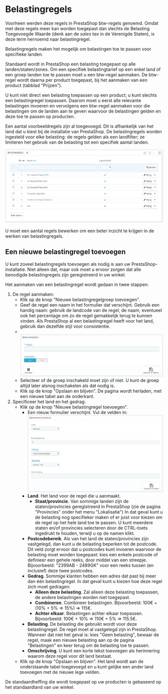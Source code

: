 # Belastingregels

Voorheen werden deze regels in PrestaShop btw-regels genoemd. Omdat met deze regels meer kan worden toegepast dan slechts de Belasting Toegevoegde Waarde (denk aan de _sales tax_ in de Verenigde Staten), is deze term hernoemd naar belastingregel.

Belastingregels maken het mogelijk om belastingen toe te passen voor specifieke landen.

Standaard wordt in PrestaShop een belasting toegepast op alle landen/staten/zones. Om een specifiek belastingtarief op een enkel land of een groep landen toe te passen moet u een btw-regel aanmaken. De btw-regel wordt daarna per product toegepast, bij het aanmaken van een product (tabblad "Prijzen").

U kunt niet direct een belasting toepassen op een product; u kunt slechts een belastingregel toepassen. Daarom moet u eerst alle relevante belastingen invoeren en vervolgens een btw-regel aanmaken voor die belastingen om de landen aan te geven waarvoor de belastingen gelden en deze toe te passen op producten.

Een aantal voorbeeldregels zijn al toegevoegd. Dit is afhankelijk van het land dat u kiest bij de installatie van PrestaShop. De belastingregels worden ingesteld voor elke belasting: de regels gelden als een landfilter; ze limiteren het gebruik van de belasting tot een specifiek aantal landen.

![](../../../.gitbook/assets/41418788.png)

U moet een aantal regels bewerken om een beter inzicht te krijgen in de werken van belastingregels.

## Een nieuwe belastingregel toevoegen <a href="#belastingregels-eennieuwebelastingregeltoevoegen" id="belastingregels-eennieuwebelastingregeltoevoegen"></a>

U kunt zoveel belastingregels toevoegen als nodig is aan uw PrestaShop-installatie. Niet alleen dat, maar ook moet u ervoor zorgen dat alle benodigde belastingregels zijn geregistreerd in uw winkel.

Het aanmaken van een belastingregel wordt gedaan in twee stappen:

1. De regel aanmaken:
   * Klik op de knop "Nieuwe belastingregelgroep toevoegen".
   * Geef de regel een naam in het formulier dat verschijnt. Gebruik een handig naam: gebruik de landcode van de regel, de naam, eventueel ook het percentage om zo de regel gemakkelijk terug te kunnen vinden. Als PrestaShop al een belastingregel heeft voor het land, gebruik dan dezelfde stijl voor consistentie.
   * \
     ![](../../../.gitbook/assets/41418789.png)
   * Selecteer of de groep inschakeld moet zijn of niet. U kunt de groep altijd later alsnog inschakelen als dat nodig is.
   * Klik op de knop "Opslaan en blijven". De pagina wordt herladen, met een nieuwe tabel aan de onderkant.
2. Specificeer het land en het gedrag:
   * Klik op de knop "Nieuwe belastingregel toevoegen".
     * Een nieuw formulier verschijnt. Vul de velden in:\
       ![](../../../.gitbook/assets/41418791.png)
     * **Land**. Het land voor de regel die u aanmaakt.
       * **Staat/provincie**. Van sommige landen zijn de staten/provincies geregistreerd in PrestaShop (zie de pagina "Provincies" onder het menu "Lokalisatie") In dat geval kunt u de belasting nog specifieker maken of er juist voor kiezen om de regel op het hele land toe te passen. U kunt meerdere staten en/of provincies selecteren door de CTRL-toets ingedrukt te houden, terwijl u op de namen klikt.
     * **Postcodebereik**. Als van het land de staten/provincies zijn vastgelegd, dan kunt u de belasting beperken tot de postcode. Dit veld zorgt ervoor dat u postcodes kunt invoeren waarvoor de belasting moet worden toegepast: kies een enkele postcode of definieer een gehele reeks, door middel van een streepje. Bijvoorbeeld: "2399AB - 2489GK" voor een reeks tussen (en inclusief) deze twee postcodes.
     * **Gedrag**. Sommige klanten hebben een adres dat past bij meer dan één belastingregel. In dat geval kunt u kiezen hoe deze regel zich moet gedragen:
       * **Alleen deze belasting**. Zal alleen deze belasting toepassen, de andere belastingen worden niet toegepast.
       * **Combineren**. Combineer belastingen. Bijvoorbeeld: 100€ + (10% + 5% => 15%) => 115€.
       * **Achter elkaar**. Belastingen achter elkaar toepassen. Bijvoorbeeld: 100€ + 10% => 110€ + 5% => 115.5€.
     * **Belasting**. De belasting die gebruikt wordt voor deze belastingregel. De regel moet al vastgelegd zijn in PrestaShop. Wanneer dat niet het geval is: kies "Geen belasting", bewaar de regel, maak een nieuwe belasting aan op de pagina "Belastingen" en keer terug om de belasting toe te passen.
     * **Omschrijving**. U kunt een korte tekst toevoegen als herinnering waarom deze regel voor dit land bestaat.
   * Klik op de knop "Opslaan en blijven". Het land wordt aan de onderstaande tabel toegevoegd en u kunt gelijke een ander land toevoegen met de nieuwe lege velden.

De standaardheffing die wordt toegepast op uw producten is gebaseerd op het standaardland van uw winkel.
